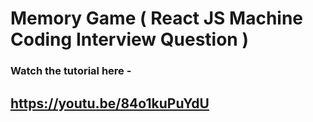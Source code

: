 # Memory Game ( React JS Machine Coding Interview Question )

### Watch the tutorial here -
## https://youtu.be/84o1kuPuYdU
